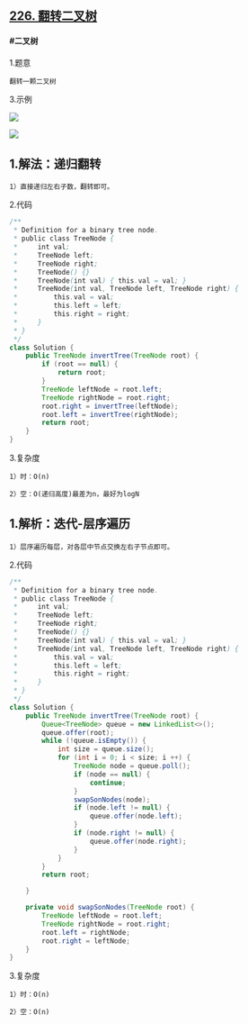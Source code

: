 ## [226. 翻转二叉树](https://leetcode.cn/problems/invert-binary-tree/description/)
#### #二叉树
1.题意

    翻转一颗二叉树

3.示例

![](https://assets.leetcode.com/uploads/2021/03/14/invert1-tree.jpg)

![](https://assets.leetcode.com/uploads/2021/03/14/invert2-tree.jpg)
## 1.解法：递归翻转

    1）直接递归左右子数，翻转即可。

2.代码
```java
/**
 * Definition for a binary tree node.
 * public class TreeNode {
 *     int val;
 *     TreeNode left;
 *     TreeNode right;
 *     TreeNode() {}
 *     TreeNode(int val) { this.val = val; }
 *     TreeNode(int val, TreeNode left, TreeNode right) {
 *         this.val = val;
 *         this.left = left;
 *         this.right = right;
 *     }
 * }
 */
class Solution {
    public TreeNode invertTree(TreeNode root) {
        if (root == null) {
            return root;
        }
        TreeNode leftNode = root.left;
        TreeNode rightNode = root.right;
        root.right = invertTree(leftNode);
        root.left = invertTree(rightNode);
        return root;
    }
}
```
3.复杂度

    1）时：O(n)

    2）空：O(递归高度)最差为n，最好为logN

## 1.解析：迭代-层序遍历

    1）层序遍历每层，对各层中节点交换左右子节点即可。

2.代码
```java
/**
 * Definition for a binary tree node.
 * public class TreeNode {
 *     int val;
 *     TreeNode left;
 *     TreeNode right;
 *     TreeNode() {}
 *     TreeNode(int val) { this.val = val; }
 *     TreeNode(int val, TreeNode left, TreeNode right) {
 *         this.val = val;
 *         this.left = left;
 *         this.right = right;
 *     }
 * }
 */
class Solution {
    public TreeNode invertTree(TreeNode root) {        
        Queue<TreeNode> queue = new LinkedList<>();
        queue.offer(root);
        while (!queue.isEmpty()) {
            int size = queue.size();
            for (int i = 0; i < size; i ++) {
                TreeNode node = queue.poll();
                if (node == null) {
                    continue;
                }
                swapSonNodes(node);
                if (node.left != null) {
                    queue.offer(node.left);
                }
                if (node.right != null) {
                    queue.offer(node.right);
                }
            }
        }
        return root;

    }

    private void swapSonNodes(TreeNode root) {
        TreeNode leftNode = root.left;
        TreeNode rightNode = root.right;
        root.left = rightNode;
        root.right = leftNode;
    }
}
```

3.复杂度

    1）时：O(n)

    2）空：O(n)